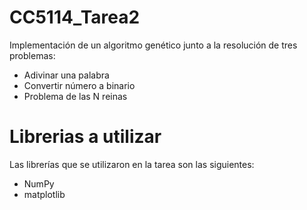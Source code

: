 # CC5114_Tarea2

Implementación de un algoritmo genético junto a la resolución de tres problemas:

* Adivinar una palabra
* Convertir número a binario
* Problema de las N reinas

# Librerias a utilizar

Las librerías que se utilizaron en la tarea son las siguientes:

* NumPy
* matplotlib
